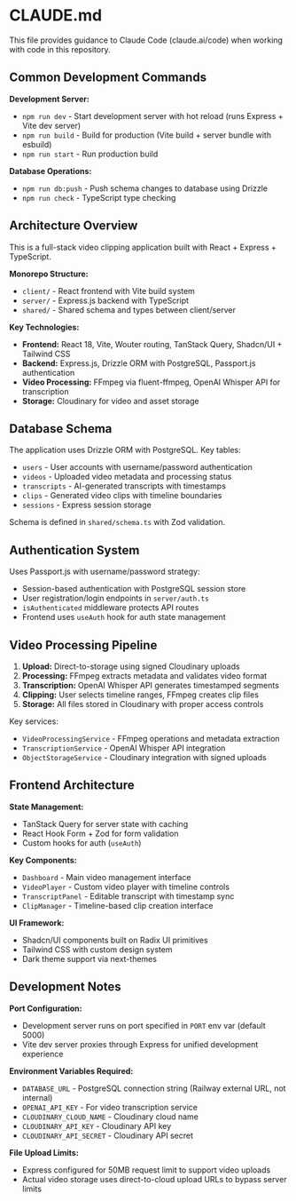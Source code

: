 # CLAUDE.md

This file provides guidance to Claude Code (claude.ai/code) when working with code in this repository.

## Common Development Commands

**Development Server:**
- `npm run dev` - Start development server with hot reload (runs Express + Vite dev server)
- `npm run build` - Build for production (Vite build + server bundle with esbuild)
- `npm run start` - Run production build

**Database Operations:**
- `npm run db:push` - Push schema changes to database using Drizzle
- `npm run check` - TypeScript type checking

## Architecture Overview

This is a full-stack video clipping application built with React + Express + TypeScript.

**Monorepo Structure:**
- `client/` - React frontend with Vite build system
- `server/` - Express.js backend with TypeScript
- `shared/` - Shared schema and types between client/server

**Key Technologies:**
- **Frontend:** React 18, Vite, Wouter routing, TanStack Query, Shadcn/UI + Tailwind CSS
- **Backend:** Express.js, Drizzle ORM with PostgreSQL, Passport.js authentication
- **Video Processing:** FFmpeg via fluent-ffmpeg, OpenAI Whisper API for transcription
- **Storage:** Cloudinary for video and asset storage

## Database Schema

The application uses Drizzle ORM with PostgreSQL. Key tables:
- `users` - User accounts with username/password authentication
- `videos` - Uploaded video metadata and processing status
- `transcripts` - AI-generated transcripts with timestamps 
- `clips` - Generated video clips with timeline boundaries
- `sessions` - Express session storage

Schema is defined in `shared/schema.ts` with Zod validation.

## Authentication System

Uses Passport.js with username/password strategy:
- Session-based authentication with PostgreSQL session store
- User registration/login endpoints in `server/auth.ts`
- `isAuthenticated` middleware protects API routes
- Frontend uses `useAuth` hook for auth state management

## Video Processing Pipeline

1. **Upload:** Direct-to-storage using signed Cloudinary uploads
2. **Processing:** FFmpeg extracts metadata and validates video format
3. **Transcription:** OpenAI Whisper API generates timestamped segments
4. **Clipping:** User selects timeline ranges, FFmpeg creates clip files
5. **Storage:** All files stored in Cloudinary with proper access controls

Key services:
- `VideoProcessingService` - FFmpeg operations and metadata extraction
- `TranscriptionService` - OpenAI Whisper API integration  
- `ObjectStorageService` - Cloudinary integration with signed uploads

## Frontend Architecture

**State Management:**
- TanStack Query for server state with caching
- React Hook Form + Zod for form validation
- Custom hooks for auth (`useAuth`)

**Key Components:**
- `Dashboard` - Main video management interface
- `VideoPlayer` - Custom video player with timeline controls
- `TranscriptPanel` - Editable transcript with timestamp sync
- `ClipManager` - Timeline-based clip creation interface

**UI Framework:**
- Shadcn/UI components built on Radix UI primitives
- Tailwind CSS with custom design system
- Dark theme support via next-themes

## Development Notes

**Port Configuration:**
- Development server runs on port specified in `PORT` env var (default 5000)
- Vite dev server proxies through Express for unified development experience

**Environment Variables Required:**
- `DATABASE_URL` - PostgreSQL connection string (Railway external URL, not internal)
- `OPENAI_API_KEY` - For video transcription service
- `CLOUDINARY_CLOUD_NAME` - Cloudinary cloud name
- `CLOUDINARY_API_KEY` - Cloudinary API key
- `CLOUDINARY_API_SECRET` - Cloudinary API secret

**File Upload Limits:**
- Express configured for 50MB request limit to support video uploads
- Actual video storage uses direct-to-cloud upload URLs to bypass server limits